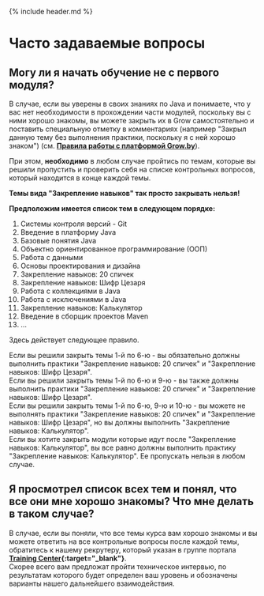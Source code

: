 {% include header.md %}

Часто задаваемые вопросы
====================

Могу ли я начать обучение не с первого модуля?
---------------------
В случае, если вы уверены в своих знаниях по Java и понимаете, что у вас нет необходимости в прохождении части модулей, поскольку вы с ними хорошо знакомы, вы можете закрыть их в Grow самостоятельно и поставить специальную отметку в комментариях (например "Закрыл данную тему без выполнения практики, поскольку я с ней хорошо знаком") (см. **[Правила работы с платформой Grow.by]({{site.materialsurl}}general/grow_intro)**).

При этом, **необходимо** в любом случае пройтись по темам, которые вы решили пропустить и проверить себя на списке контрольных вопросов, который находится в конце каждой темы.

**Темы вида "Закрепление навыков" так просто закрывать нельзя!**

**Предположим имеется список тем в следующем порядке:**
1. Системы контроля версий - Git
2. Введение в платформу Java
3. Базовые понятия Java
4. Объектно ориентированное программирование (ООП)
5. Работа с данными
6. Основы проектирования и дизайна
7. Закрепление навыков: 20 спичек
8. Закрепление навыков: Шифр Цезаря
9. Работа с коллекциями в Java
10. Работа с исключениями в Java
11. Закрепление навыков: Калькулятор
12. Введение в сборщик проектов Maven
13. ...

Здесь действует следующее правило.

Если вы решили закрыть темы 1-й по 6-ю - вы обязательно должны выполнить практики "Закрепление навыков: 20 спичек" и "Закрепление навыков: Шифр Цезаря".  
Если вы решили закрыть темы 1-й по 6-ю и 9-ю - вы также должны выполнить практики "Закрепление навыков: 20 спичек" и "Закрепление навыков: Шифр Цезаря".  
Если вы решили закрыть темы 1-й по 6-ю, 9-ю и 10-ю - вы можете не выполнять практики "Закрепление навыков: 20 спичек" и "Закрепление навыков: Шифр Цезаря", но вы должны выполнить "Закрепление навыков: Калькулятор".  
Если вы хотите закрыть модули которые идут после "Закрепление навыков: Калькулятор", вы все равно должны выполнить практику "Закрепление навыков: Калькулятор". Ее пропускать нельзя в любом случае.  

Я просмотрел список всех тем и понял, что все они мне хорошо знакомы? Что мне делать в таком случае?
---------------------
В случае, если вы поняли, что все темы курса вам хорошо знакомы и вы можете ответить на все контрольные вопросы после каждой темы, обратитесь к нашему рекрутеру, который указан в группе портала **[Training Center](https://www.training.ru/#!/Training/2305){:target="_blank"}**.  
Скорее всего вам предложат пройти техническое интервью, по результатам которого будет определен ваш уровень и обозначены варианты нашего дальнейшего взаимодействия.